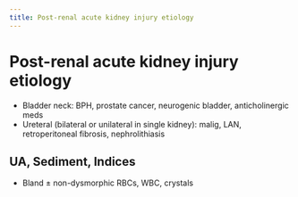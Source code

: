 ```yaml
---
title: Post-renal acute kidney injury etiology
---
```

# Post-renal acute kidney injury etiology
* Bladder neck: BPH, prostate cancer, neurogenic bladder, anticholinergic meds
* Ureteral (bilateral or unilateral in single kidney): malig, LAN, retroperitoneal fibrosis, nephrolithiasis

## UA, Sediment, Indices
* Bland ± non-dysmorphic RBCs, WBC, crystals
